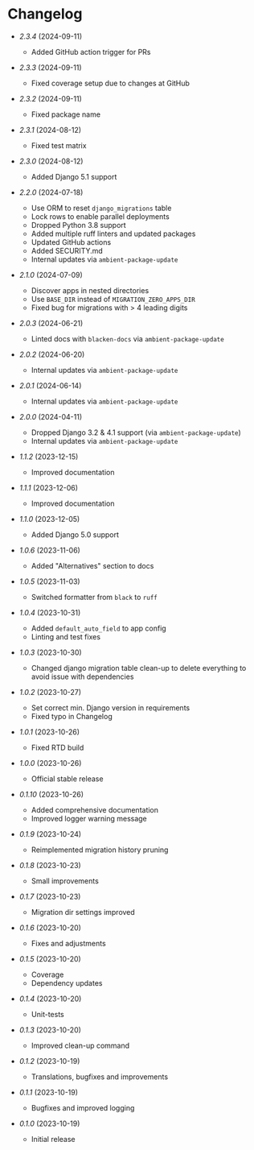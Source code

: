 # Changelog

* *2.3.4* (2024-09-11)
  * Added GitHub action trigger for PRs

* *2.3.3* (2024-09-11)
  * Fixed coverage setup due to changes at GitHub

* *2.3.2* (2024-09-11)
  * Fixed package name

* *2.3.1* (2024-08-12)
  * Fixed test matrix

* *2.3.0* (2024-08-12)
  * Added Django 5.1 support

* *2.2.0* (2024-07-18)
  * Use ORM to reset `django_migrations` table
  * Lock rows to enable parallel deployments
  * Dropped Python 3.8 support
  * Added multiple ruff linters and updated packages
  * Updated GitHub actions
  * Added SECURITY.md
  * Internal updates via `ambient-package-update`

* *2.1.0* (2024-07-09)
  * Discover apps in nested directories
  * Use `BASE_DIR` instead of `MIGRATION_ZERO_APPS_DIR`
  * Fixed bug for migrations with > 4 leading digits

* *2.0.3* (2024-06-21)
  * Linted docs with `blacken-docs` via `ambient-package-update`

* *2.0.2* (2024-06-20)
  * Internal updates via `ambient-package-update`

* *2.0.1* (2024-06-14)
  * Internal updates via `ambient-package-update`

* *2.0.0* (2024-04-11)
  * Dropped Django 3.2 & 4.1 support (via `ambient-package-update`)
  * Internal updates via `ambient-package-update`

* *1.1.2* (2023-12-15)
  * Improved documentation

* *1.1.1* (2023-12-06)
  * Improved documentation

* *1.1.0* (2023-12-05)
  * Added Django 5.0 support

* *1.0.6* (2023-11-06)
  * Added "Alternatives" section to docs

* *1.0.5* (2023-11-03)
  * Switched formatter from `black` to `ruff`

* *1.0.4* (2023-10-31)
  * Added `default_auto_field` to app config
  * Linting and test fixes

* *1.0.3* (2023-10-30)
  * Changed django migration table clean-up to delete everything to avoid issue with dependencies

* *1.0.2* (2023-10-27)
  * Set correct min. Django version in requirements
  * Fixed typo in Changelog

* *1.0.1* (2023-10-26)
  * Fixed RTD build

* *1.0.0* (2023-10-26)
  * Official stable release

* *0.1.10* (2023-10-26)
  * Added comprehensive documentation
  * Improved logger warning message

* *0.1.9* (2023-10-24)
  * Reimplemented migration history pruning

* *0.1.8* (2023-10-23)
  * Small improvements

* *0.1.7* (2023-10-23)
  * Migration dir settings improved

* *0.1.6* (2023-10-20)
  * Fixes and adjustments

* *0.1.5* (2023-10-20)
  * Coverage
  * Dependency updates

* *0.1.4* (2023-10-20)
  * Unit-tests

* *0.1.3* (2023-10-20)
  * Improved clean-up command

* *0.1.2* (2023-10-19)
  * Translations, bugfixes and improvements

* *0.1.1* (2023-10-19)
  * Bugfixes and improved logging

* *0.1.0* (2023-10-19)
  * Initial release
